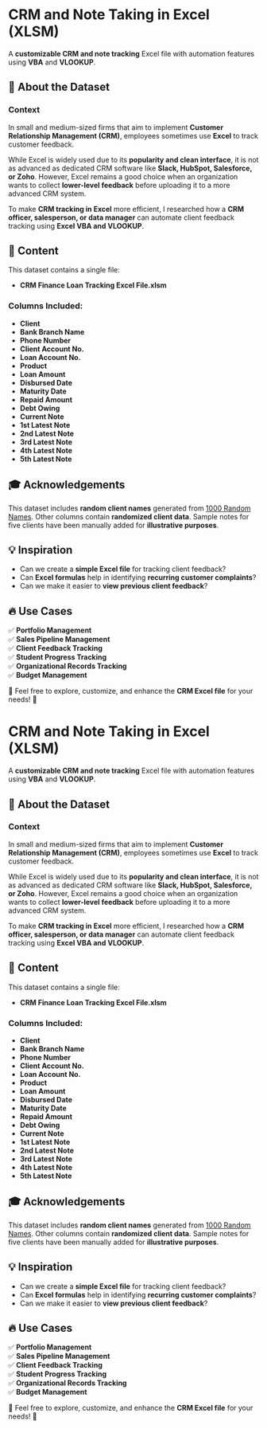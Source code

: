 # CRM and Note Taking in Excel (XLSM)

A **customizable CRM and note tracking** Excel file with automation features using **VBA** and **VLOOKUP**.

## 📌 About the Dataset

### Context
In small and medium-sized firms that aim to implement **Customer Relationship Management (CRM)**, employees sometimes use **Excel** to track customer feedback.

While Excel is widely used due to its **popularity and clean interface**, it is not as advanced as dedicated CRM software like **Slack, HubSpot, Salesforce, or Zoho**. However, Excel remains a good choice when an organization wants to collect **lower-level feedback** before uploading it to a more advanced CRM system.

To make **CRM tracking in Excel** more efficient, I researched how a **CRM officer, salesperson, or data manager** can automate client feedback tracking using **Excel VBA and VLOOKUP**.

## 📂 Content

This dataset contains a single file:
- **CRM Finance Loan Tracking Excel File.xlsm**

### Columns Included:
- **Client**
- **Bank Branch Name**
- **Phone Number**
- **Client Account No.**
- **Loan Account No.**
- **Product**
- **Loan Amount**
- **Disbursed Date**
- **Maturity Date**
- **Repaid Amount**
- **Debt Owing**
- **Current Note**
- **1st Latest Note**
- **2nd Latest Note**
- **3rd Latest Note**
- **4th Latest Note**
- **5th Latest Note**

## 🎓 Acknowledgements
This dataset includes **random client names** generated from [1000 Random Names](https://1000randomnames.com/). Other columns contain **randomized client data**. Sample notes for five clients have been manually added for **illustrative purposes**.

## 💡 Inspiration
- Can we create a **simple Excel file** for tracking client feedback?
- Can **Excel formulas** help in identifying **recurring customer complaints**?
- Can we make it easier to **view previous client feedback**?

## 🔥 Use Cases
✅ **Portfolio Management**  
✅ **Sales Pipeline Management**  
✅ **Client Feedback Tracking**  
✅ **Student Progress Tracking**  
✅ **Organizational Records Tracking**  
✅ **Budget Management**  

📢 Feel free to explore, customize, and enhance the **CRM Excel file** for your needs! 🚀

# CRM and Note Taking in Excel (XLSM)

A **customizable CRM and note tracking** Excel file with automation features using **VBA** and **VLOOKUP**.

## 📌 About the Dataset

### Context
In small and medium-sized firms that aim to implement **Customer Relationship Management (CRM)**, employees sometimes use **Excel** to track customer feedback.

While Excel is widely used due to its **popularity and clean interface**, it is not as advanced as dedicated CRM software like **Slack, HubSpot, Salesforce, or Zoho**. However, Excel remains a good choice when an organization wants to collect **lower-level feedback** before uploading it to a more advanced CRM system.

To make **CRM tracking in Excel** more efficient, I researched how a **CRM officer, salesperson, or data manager** can automate client feedback tracking using **Excel VBA and VLOOKUP**.

## 📂 Content

This dataset contains a single file:
- **CRM Finance Loan Tracking Excel File.xlsm**

### Columns Included:
- **Client**
- **Bank Branch Name**
- **Phone Number**
- **Client Account No.**
- **Loan Account No.**
- **Product**
- **Loan Amount**
- **Disbursed Date**
- **Maturity Date**
- **Repaid Amount**
- **Debt Owing**
- **Current Note**
- **1st Latest Note**
- **2nd Latest Note**
- **3rd Latest Note**
- **4th Latest Note**
- **5th Latest Note**

## 🎓 Acknowledgements
This dataset includes **random client names** generated from [1000 Random Names](https://1000randomnames.com/). Other columns contain **randomized client data**. Sample notes for five clients have been manually added for **illustrative purposes**.

## 💡 Inspiration
- Can we create a **simple Excel file** for tracking client feedback?
- Can **Excel formulas** help in identifying **recurring customer complaints**?
- Can we make it easier to **view previous client feedback**?

## 🔥 Use Cases
✅ **Portfolio Management**  
✅ **Sales Pipeline Management**  
✅ **Client Feedback Tracking**  
✅ **Student Progress Tracking**  
✅ **Organizational Records Tracking**  
✅ **Budget Management**  

📢 Feel free to explore, customize, and enhance the **CRM Excel file** for your needs! 🚀

